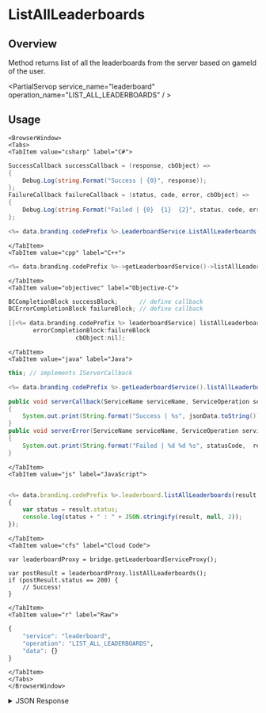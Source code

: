 # ListAllLeaderboards
## Overview
Method returns list of all the leaderboards from the server based on gameId of the user.

<PartialServop service_name="leaderboard" operation_name="LIST_ALL_LEADERBOARDS" / >

## Usage

```mdx-code-block
<BrowserWindow>
<Tabs>
<TabItem value="csharp" label="C#">
```

```csharp
SuccessCallback successCallback = (response, cbObject) =>
{
    Debug.Log(string.Format("Success | {0}", response));
};
FailureCallback failureCallback = (status, code, error, cbObject) =>
{
    Debug.Log(string.Format("Failed | {0}  {1}  {2}", status, code, error));
};

<%= data.branding.codePrefix %>.LeaderboardService.ListAllLeaderboards(successCallback, failureCallback);
```

```mdx-code-block
</TabItem>
<TabItem value="cpp" label="C++">
```

```cpp
<%= data.branding.codePrefix %>->getLeaderboardService()->listAllLeaderboards(this);
```

```mdx-code-block
</TabItem>
<TabItem value="objectivec" label="Objective-C">
```

```objectivec
BCCompletionBlock successBlock;      // define callback
BCErrorCompletionBlock failureBlock; // define callback

[[<%= data.branding.codePrefix %> leaderboardService] listAllLeaderboards:successBlock
       errorCompletionBlock:failureBlock
                   cbObject:nil];
```

```mdx-code-block
</TabItem>
<TabItem value="java" label="Java">
```

```java
this; // implements IServerCallback

<%= data.branding.codePrefix %>.getLeaderboardService().listAllLeaderboards(this);

public void serverCallback(ServiceName serviceName, ServiceOperation serviceOperation, JSONObject jsonData)
{
    System.out.print(String.format("Success | %s", jsonData.toString()));
}
public void serverError(ServiceName serviceName, ServiceOperation serviceOperation, int statusCode, int reasonCode, String jsonError)
{
    System.out.print(String.format("Failed | %d %d %s", statusCode,  reasonCode, jsonError.toString()));
}
```

```mdx-code-block
</TabItem>
<TabItem value="js" label="JavaScript">
```

```javascript

<%= data.branding.codePrefix %>.leaderboard.listAllLeaderboards(result =>
{
	var status = result.status;
	console.log(status + " : " + JSON.stringify(result, null, 2));
});
```

```mdx-code-block
</TabItem>
<TabItem value="cfs" label="Cloud Code">
```

```cfscript
var leaderboardProxy = bridge.getLeaderboardServiceProxy();

var postResult = leaderboardProxy.listAllLeaderboards();
if (postResult.status == 200) {
    // Success!
}
```

```mdx-code-block
</TabItem>
<TabItem value="r" label="Raw">
```

```r
{
	"service": "leaderboard",
	"operation": "LIST_ALL_LEADERBOARDS",
	"data": {}
}
```

```mdx-code-block
</TabItem>
</Tabs>
</BrowserWindow>
```

<details>
<summary>JSON Response</summary>

```json
{
    "status": 200,
    "data": {
        "leaderboardListCount": 3,
        "leaderboardList": [
            {
                "leaderboardId": "default",
                "leaderboardType": "HIGH_VALUE",
                "resetAt": 1473793200000,
                "rotationType": "WEEKLY",
                "currentVersionId": 1,
                "maxRetainedCount": 5,
                "retainedVersionsCount": 1,
                "data": {}
            },
            {
                "leaderboardId": "default1",
                "leaderboardType": "HIGH_VALUE",
                "resetAt": 1517428800000,
                "rotationType": "WEEKLY",
                "currentVersionId": 1,
                "maxRetainedCount": 2,
                "retainedVersionsCount": 1,
                "data": {
                    "retainedCount": 7
                }
            }
        ]
    }
}
```
</details>

